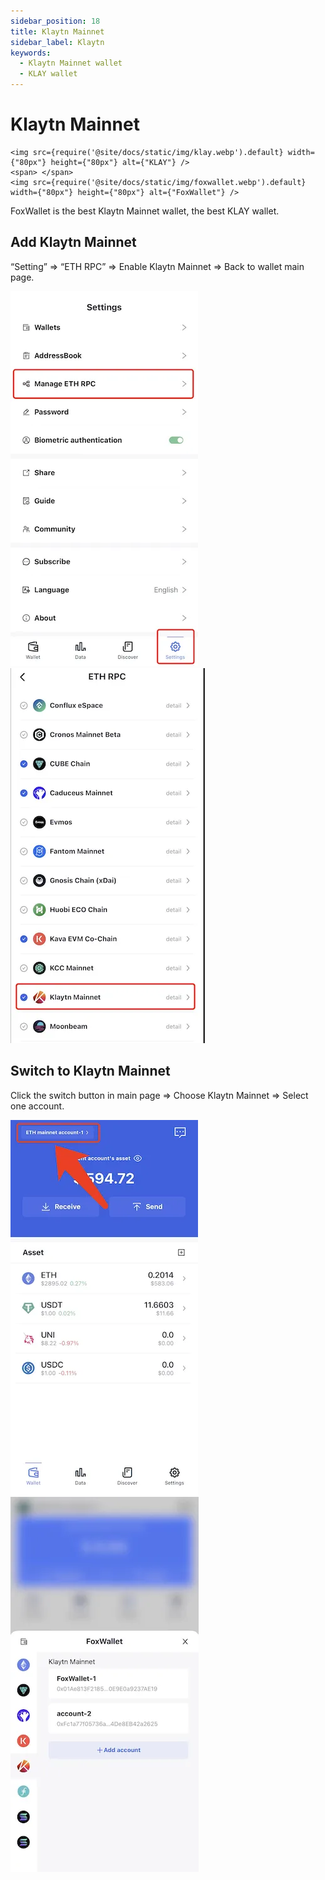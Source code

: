 ```yaml
---
sidebar_position: 18
title: Klaytn Mainnet
sidebar_label: Klaytn
keywords:
  - Klaytn Mainnet wallet
  - KLAY wallet
---
```


# Klaytn Mainnet
```mdx-code-block
<img src={require('@site/docs/static/img/klay.webp').default} width={"80px"} height={"80px"} alt={"KLAY"} />
<span> </span>
<img src={require('@site/docs/static/img/foxwallet.webp').default} width={"80px"} height={"80px"} alt={"FoxWallet"} />
```
FoxWallet is the best Klaytn Mainnet wallet, the best KLAY wallet.

## Add Klaytn Mainnet

“Setting” => “ETH RPC” => Enable Klaytn Mainnet => Back to wallet main page.

![](../img/manage-eth-rpc.webp)![](../img/add-klay.webp)

## Switch to Klaytn Mainnet

Click the switch button in main page => Choose Klaytn Mainnet => Select one account.

![](../img/switch-network.webp)![](../img/switch-klay.webp)